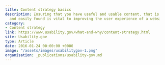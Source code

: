 ```yaml
---
title: Content strategy basics
description: Ensuring that you have useful and usable content, that is well structured,
  and easily found is vital to improving the user experience of a website.
category:
- Content strategy
link: https://www.usability.gov/what-and-why/content-strategy.html
site: Usability.gov
type: Article
date: 2016-01-24 00:00:00 +0000
image: "/assets/images/usabilitygov-1.png"
organisation: _publications/usability-gov.md
---
```

